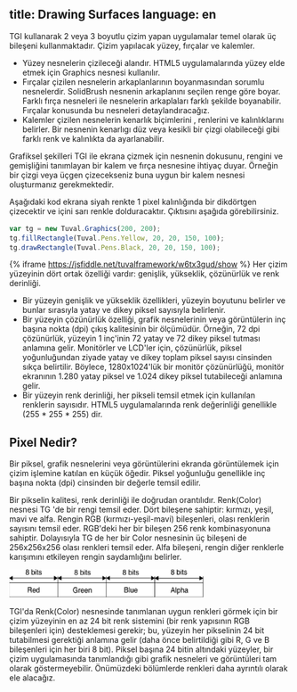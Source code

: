 title: Drawing Surfaces
language: en
---
TGI kullanarak 2 veya 3 boyutlu çizim yapan uygulamalar temel olarak üç bileşeni kullanmaktadır. Çizim yapılacak yüzey, fırçalar ve kalemler.
* Yüzey nesnelerin çizileceği alandır. HTML5 uygulamalarında yüzey elde etmek için Graphics nesnesi kullanılır.
* Fırçalar çizilen nesnelerin arkaplanlarının boyanmasından sorumlu nesnelerdir. SolidBrush nesnenin arkaplanını seçilen renge göre boyar. Farklı fırça nesneleri ile nesnelerin arkaplaları farklı şekilde boyanabilir. Fırçalar konusunda bu nesneleri detaylandıracağız.
* Kalemler çizilen nesnelerin kenarlık biçimlerini , renlerini ve kalınlıklarını belirler. Bir nesnenin kenarlıgı düz veya kesikli bir çizgi olabileceği gibi farklı renk ve kalınlıkta da ayarlanabilir.

Grafiksel şekilleri TGI ile ekrana çizmek için nesnenin dokusunu, rengini ve gemişliğini tanımlayan bir kalem ve fırça nesnesine ihtiyaç duyar. Örneğin bir çizgi veya üçgen çizecekseniz buna uygun bir kalem nesnesi oluşturmanız gerekmektedir.

Aşağıdaki kod ekrana siyah renkte 1 pixel kalınlığında bir dikdörtgen çizecektir ve içini sarı renkle dolduracaktır. Çıktısını aşağıda görebilirsiniz.
````javascript
var tg = new Tuval.Graphics(200, 200);
tg.fillRectangle(Tuval.Pens.Yellow, 20, 20, 150, 100);
tg.drawRectangle(Tuval.Pens.Black, 20, 20, 150, 100);
````
{% iframe https://jsfiddle.net/tuvalframework/w6tx3gud/show %}
Her çizim yüzeyinin dört ortak özelliği vardır: genişlik, yükseklik, çözünürlük ve renk derinliği.
- Bir yüzeyin genişlik ve yükseklik özellikleri, yüzeyin boyutunu belirler ve bunlar sırasıyla yatay ve dikey piksel sayısıyla belirlenir.
- Bir yüzeyin çözünürlük özelliği, grafik nesnelerinin veya görüntülerin inç başına nokta (dpi) çıkış kalitesinin bir ölçümüdür. Örneğin, 72 dpi çözünürlük, yüzeyin 1 inç'inin 72 yatay ve 72 dikey piksel tutması anlamına gelir. Monitörler ve LCD'ler için, çözünürlük, piksel yoğunluğundan ziyade yatay ve dikey toplam piksel sayısı cinsinden sıkça belirtilir. Böylece, 1280x1024'lük bir monitör çözünürlüğü, monitör ekranının 1.280 yatay piksel ve 1.024 dikey piksel tutabileceği anlamına gelir.
- Bir yüzeyin renk derinliği, her pikseli temsil etmek için kullanılan renklerin sayısıdır. HTML5 uygulamalarında renk değerinliği genellikle (255 * 255 * 255)  dir.

## Pixel Nedir?
Bir piksel, grafik nesnelerini veya görüntülerini ekranda görüntülemek için çizim işlemine katılan en küçük öğedir. Piksel yoğunluğu genellikle inç başına nokta (dpi) cinsinden bir değerle temsil edilir.

Bir pikselin kalitesi, renk derinliği ile doğrudan orantılıdır. Renk(Color) nesnesi TG 'de bir rengi temsil eder. Dört bileşene sahiptir:  kırmızı, yeşil, mavi ve alfa. Rengin RGB (kırmızı-yeşil-mavi) bileşenleri, olası renklerin sayısını temsil eder. RGB'deki her bir bileşen 256 renk kombinasyonuna sahiptir. Dolayısıyla TG de her bir Color nesnesinin üç bileşeni de 256x256x256 olası renkleri temsil eder. Alfa bileşeni, rengin diğer renklerle karışımını etkileyen rengin saydamlığını belirler.

<img src="../images/picture2.png" width="350" height="50" />

TGI'da Renk(Color) nesnesinde tanımlanan uygun renkleri görmek için bir çizim yüzeyinin en az 24 bit renk sistemini (bir renk yapısının RGB bileşenleri için) desteklemesi gerekir; bu, yüzeyin her pikselinin 24 bit tutabilmesi gerektiği anlamına gelir (daha önce belirtildiği gibi R, G ve B bileşenleri için her biri 8 bit). Piksel başına 24 bitin altındaki yüzeyler, bir çizim uygulamasında tanımlandığı gibi grafik nesneleri ve görüntüleri tam olarak göstermeyebilir. Önümüzdeki bölümlerde renkleri daha ayrıntılı olarak ele alacağız.
